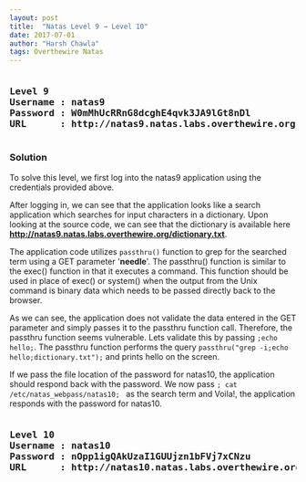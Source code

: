 ```yaml
---
layout: post
title:  "Natas Level 9 → Level 10"
date: 2017-07-01
author: "Harsh Chawla"
tags: Overthewire Natas
---
```

<pre><h3><b>Level 9
Username : natas9
Password : W0mMhUcRRnG8dcghE4qvk3JA9lGt8nDl
URL      : http://natas9.natas.labs.overthewire.org</b></h3></pre>
### Solution

To solve this level, we first log into the natas9 application using the credentials provided above.

After logging in, we can see that the application looks like a search application which searches for input characters in a dictionary. Upon looking at the source code, we can see that the dictionary is available here **http://natas9.natas.labs.overthewire.org/dictionary.txt**.

The application code utilizes `passthru()` function to grep for the searched term using a GET parameter '**needle**'. The passthru() function is similar to the exec() function in that it executes a command. This function should be used in place of exec() or system() when the output from the Unix command is binary data which needs to be passed directly back to the browser.

As we can see, the application does not validate the data entered in the GET parameter and simply passes it to the passthru function call. Therefore, the passthru function seems vulnerable. Lets validate this by passing `;echo hello;`. The passthru function performs the query `passthru("grep -i;echo hello;dictionary.txt");` and prints hello on the screen.

If we pass the file location of the password for natas10, the application should respond back with the password. We now pass ` ; cat /etc/natas_webpass/natas10;  ` as the search term and Voila!, the application responds with the password for natas10.

<pre><h3><b>Level 10
Username : natas10
Password : nOpp1igQAkUzaI1GUUjzn1bFVj7xCNzu
URL      : http://natas10.natas.labs.overthewire.org</b></h3></pre>
